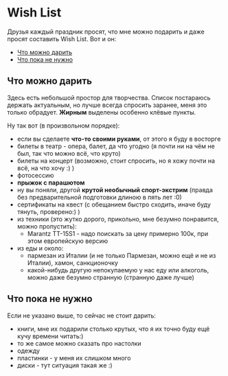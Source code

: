 # Wish List

Друзья каждый праздник просят, что мне можно подарить и даже просят составить Wish List. Вот и он:

- [Что можно дарить](#yes)
- [Что пока не нужно](#no)

<a id = "yes"></a>

## Что можно дарить

Здесь есть небольшой простор для творчества.
Список постараюсь держать актуальным, но лучше всегда спросить заранее, меня это только обрадует.
**Жирным** выделены особенно клёвые пункты.

Ну так вот (в произвольном порядке):

<!-- - [](https://www.amazon.co.uk/dp/) -->

- если вы сделаете **что-то своими руками**, от этого я буду в восторге
- билеты в театр - опера, балет, да что угодно (я почти ни на чём не был, так что можно всё, что круто)
- билеты на концерт (возможно, стоит спросить, но я хожу почти на всё, на что хочу :) )
- фотосессию
- **прыжок с парашютом**
- ну вы поняли, другой **крутой необычный спорт-экстрим** (правда без предварительной подготовки длиною в пять лет :0)
- сертификаты на квест (с обещанием быстро сходить, иначе буду тянуть, проверено:) )
- из техники (это жутко дорого, прикольно, мне безумно понравится, можно пропустить):
  - Marantz TT-15S1 - надо поискать за цену примерно 100к, при этом европейскую версию
- из еды и около:
  - пармезан из Италии (и не только Пармезан, можно ещё и не из Италии), хамон, санкционочку
  - какой-нибудь другую непокупаемую у нас еду или алкоголь, можно даже безумно странную (странную даже лучше)

<!-- - можно подарить одну из пластинок (здесь точно надо мне писать, потому что я их много и постоянно покупаю), но это не очень интересно:
  - конечно что-то на ваш вкус.
    Лучше на двух тяжёлых пластинках, если есть deluxe издание, то его:)
    Если музыка нерусская, то **не** надо российское издание!))
  - [Wish List](https://www.amazon.co.uk/gp/registry/wishlist/2GU1JCJMF50B0/) на Амазоне, но там почти всё неинтересно
- CD диски (тоже стоит списаться и если честно не очень интересно):
  - иногда что-то проскакивает в виш-листе на Амазоне -->

<a id = "no"></a>

## Что пока не нужно

Если не указано выше, то сейчас не стоит дарить:

- книги, мне их подарили столько крутых, что я их точно буду ещё кучу времени читать:)
- то же самое можно сказать про настолки
- одежду
- пластинки - у меня их слишком много
- диски - тут ситуация такая же :)

